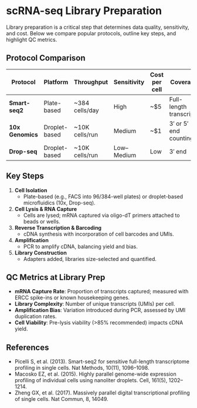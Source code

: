 # scRNA-seq Library Preparation

Library preparation is a critical step that determines data quality, sensitivity, and cost. Below we compare popular protocols, outline key steps, and highlight QC metrics.

## Protocol Comparison

| Protocol               | Platform      | Throughput      | Sensitivity   | Cost per cell | Coverage                |
|------------------------|---------------|-----------------|---------------|---------------|-------------------------|
| **Smart-seq2**         | Plate-based   | ~384 cells/day  | High          | ~$5           | Full-length transcripts |
| **10x Genomics**       | Droplet-based | ~10K cells/run  | Medium        | ~$1           | 3′ or 5′ end counting   |
| **Drop-seq**           | Droplet-based | ~10K cells/run  | Low–Medium    | Low           | 3′ end                   |

## Key Steps

1. **Cell Isolation**  
   - Plate-based (e.g., FACS into 96/384-well plates) or droplet-based microfluidics (10x, Drop-seq).
2. **Cell Lysis & RNA Capture**  
   - Cells are lysed; mRNA captured via oligo-dT primers attached to beads or wells.
3. **Reverse Transcription & Barcoding**  
   - cDNA synthesis with incorporation of cell barcodes and UMIs.
4. **Amplification**  
   - PCR to amplify cDNA, balancing yield and bias.
5. **Library Construction**  
   - Adapters added, libraries size-selected and quantified.

## QC Metrics at Library Prep

- **mRNA Capture Rate**: Proportion of transcripts captured; measured with ERCC spike-ins or known housekeeping genes.
- **Library Complexity**: Number of unique transcripts (UMIs) per cell.
- **Amplification Bias**: Variation introduced during PCR, assessed by UMI duplication rates.
- **Cell Viability**: Pre-lysis viability (>85% recommended) impacts cDNA yield.

## References

- Picelli S, et al. (2013). Smart-seq2 for sensitive full-length transcriptome profiling in single cells. Nat Methods, 10(11), 1096–1098.
- Macosko EZ, et al. (2015). Highly parallel genome-wide expression profiling of individual cells using nanoliter droplets. Cell, 161(5), 1202–1214.
- Zheng GX, et al. (2017). Massively parallel digital transcriptional profiling of single cells. Nat Commun, 8, 14049.
